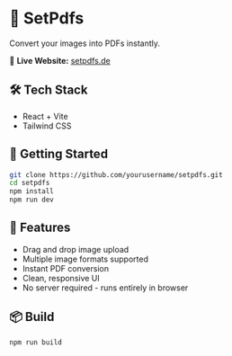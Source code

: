 # 📄 SetPdfs

Convert your images into PDFs instantly.

🔗 **Live Website:** [setpdfs.de](https://setpdfs.de)

## 🛠️ Tech Stack

- React + Vite
- Tailwind CSS

## 🚀 Getting Started

```bash
git clone https://github.com/yourusername/setpdfs.git
cd setpdfs
npm install
npm run dev
```

## 🌟 Features

- Drag and drop image upload
- Multiple image formats supported
- Instant PDF conversion
- Clean, responsive UI
- No server required - runs entirely in browser

## 📦 Build

```bash
npm run build
```
